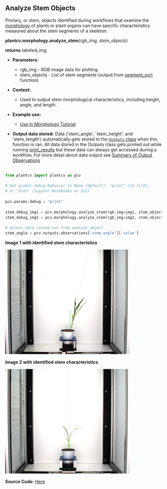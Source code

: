 ## Analyze Stem Objects

Primary, or stem, objects identified during workflows that examine the [morphology](morphology_tutorial.md) of 
plants or plant organs can have specific characteristics measured about the stem segments of a skeleton.

**plantcv.morphology.analyze_stem**(*rgb_img, stem_objects*)

**returns** labeled_img

- **Parameters:**
    - rgb_img - RGB image data for plotting.
    - stem_objects - List of stem segments (output from [segment_sort](segment_sort.md) function)
- **Context:**
    - Used to output stem morphological characteristics, including height, angle, and length.
- **Example use:**
    - [Use In Morphology Tutorial](morphology_tutorial.md)


- **Output data stored:** Data ('stem_angle', 'stem_height', and 'stem_length') 
    automatically gets stored to the [`Outputs` class](outputs.md) when this function is ran. 
    All data stored in the Outputs class gets printed out while running [print_results](print_results.md) but
    these data can always get accessed during a workflow. For more detail about data output see 
    [Summary of Output Observations](output_measurements.md#summary-of-output-observations)
    
```python

from plantcv import plantcv as pcv

# Set global debug behavior to None (default), "print" (to file), 
# or "plot" (Jupyter Notebooks or X11)

pcv.params.debug = "print"
    
stem_debug_img1 = pcv.morphology.analyze_stem(rgb_img=img1, stem_objects=stem_objects1)
stem_debug_img2 = pcv.morphology.analyze_stem(rgb_img=img2, stem_objects=stem_objects2)

# Access data stored out from analyze_object
stem_angle = pcv.outputs.observations['stem_angle']['value']

```

**Image 1 with identified stem characteristics**

![Screenshot](img/documentation_images/analyze_stem/143_segmented_angles.jpg)

**Image 2 with identified stem characteristics**

![Screenshot](img/documentation_images/analyze_stem/218_segmented_angles.jpg)

**Source Code:** [Here](https://github.com/danforthcenter/plantcv/blob/master/plantcv/plantcv/morphology/analyze_stem.py)
